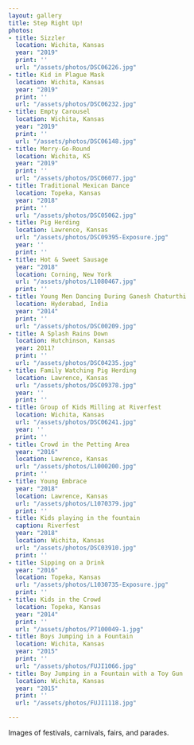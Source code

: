 ```yaml
---
layout: gallery
title: Step Right Up!
photos:
- title: Sizzler
  location: Wichita, Kansas
  year: "2019"
  print: ''
  url: "/assets/photos/DSC06226.jpg"
- title: Kid in Plague Mask
  location: Wichita, Kansas
  year: "2019"
  print: ''
  url: "/assets/photos/DSC06232.jpg"
- title: Empty Carousel
  location: Wichita, Kansas
  year: "2019"
  print: ''
  url: "/assets/photos/DSC06148.jpg"
- title: Merry-Go-Round
  location: Wichita, KS
  year: "2019"
  print: ''
  url: "/assets/photos/DSC06077.jpg"
- title: Traditional Mexican Dance
  location: Topeka, Kansas
  year: "2018"
  print: ''
  url: "/assets/photos/DSC05062.jpg"
- title: Pig Herding
  location: Lawrence, Kansas
  url: "/assets/photos/DSC09395-Exposure.jpg"
  year: ''
  print: ''
- title: Hot & Sweet Sausage
  year: "2018"
  location: Corning, New York
  url: "/assets/photos/L1080467.jpg"
  print: ''
- title: Young Men Dancing During Ganesh Chaturthi
  location: Hyderabad, India
  year: "2014"
  print: ''
  url: "/assets/photos/DSC00209.jpg"
- title: A Splash Rains Down
  location: Hutchinson, Kansas
  year: 2011?
  print: ''
  url: "/assets/photos/DSC04235.jpg"
- title: Family Watching Pig Herding
  location: Lawrence, Kansas
  url: "/assets/photos/DSC09378.jpg"
  year: ''
  print: ''
- title: Group of Kids Milling at Riverfest
  location: Wichita, Kansas
  url: "/assets/photos/DSC06241.jpg"
  year: ''
  print: ''
- title: Crowd in the Petting Area
  year: "2016"
  location: Lawrence, Kansas
  url: "/assets/photos/L1000200.jpg"
  print: ''
- title: Young Embrace
  year: "2018"
  location: Lawrence, Kansas
  url: "/assets/photos/L1070379.jpg"
  print: ''
- title: Kids playing in the fountain
  caption: Riverfest
  year: "2018"
  location: Wichita, Kansas
  url: "/assets/photos/DSC03910.jpg"
  print: ''
- title: Sipping on a Drink
  year: "2016"
  location: Topeka, Kansas
  url: "/assets/photos/L1030735-Exposure.jpg"
  print: ''
- title: Kids in the Crowd
  location: Topeka, Kansas
  year: "2014"
  print: ''
  url: "/assets/photos/P7100049-1.jpg"
- title: Boys Jumping in a Fountain
  location: Wichita, Kansas
  year: "2015"
  print: ''
  url: "/assets/photos/FUJI1066.jpg"
- title: Boy Jumping in a Fountain with a Toy Gun
  location: Wichita, Kansas
  year: "2015"
  print: ''
  url: "/assets/photos/FUJI1118.jpg"

---
```

Images of festivals, carnivals, fairs, and parades.